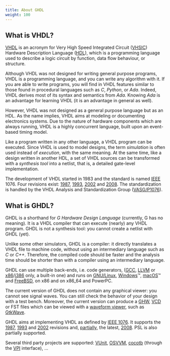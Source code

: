 ```yaml
---
title: About GHDL
weight: 100
---
```


## What is VHDL?

[VHDL](https://en.wikipedia.org/wiki/VHDL) is an acronym for Very High Speed Integrated Circuit ([VHSIC](https://en.wikipedia.org/wiki/VHSIC)) Hardware Description Language ([HDL](https://en.wikipedia.org/wiki/HDL)), which is a programming language used to describe a logic circuit by function, data flow behaviour, or structure.

Although VHDL was not designed for writing general purpose programs, VHDL is a programming language, and you can write any algorithm with it. If you are able to write programs, you will find in VHDL features similar to those found in procedural languages such as *C*, *Python*, or *Ada*. Indeed, VHDL derives most of its syntax and semantics from *Ada*. Knowing *Ada* is an advantage for learning VHDL (it is an advantage in general as well).

However, VHDL was not designed as a general purpose language but as an HDL. As the name implies, VHDL aims at modeling or documenting electronics systems. Due to the nature of hardware components which are always running, VHDL is a highly concurrent language, built upon an event-based timing model.

Like a program written in any other language, a VHDL program can be executed. Since VHDL is used to model designs, the term *simulation* is often used instead of *execution*, with the same meaning. At the same time, like a design written in another HDL, a set of VHDL sources can be transformed with a *synthesis tool* into a netlist, that is, a detailed gate-level implementation.

The development of VHDL started in 1983 and the standard is named [IEEE](https://www.ieee.org/) 1076. Four revisions exist: [1987](http://ieeexplore.ieee.org/document/26487/), [1993](http://ieeexplore.ieee.org/document/392561/), [2002](http://ieeexplore.ieee.org/document/1003477/) and [2008](http://ieeexplore.ieee.org/document/4772740/). The standardization is handled by the VHDL Analysis and Standardization Group ([VASG/P1076](http://www.eda-twiki.org/vasg/)).

## What is GHDL?

GHDL is a shorthand for *G Hardware Design Language* (currently, G has no meaning). It is a VHDL compiler that can execute (nearly) any VHDL program. GHDL is not a synthesis tool: you cannot create a netlist with GHDL (yet).

Unlike some other simulators, GHDL is a compiler: it directly translates a VHDL file to machine code, without using an intermediary language such as *C* or *C++*. Therefore, the compiled code should be faster and the analysis time should be shorter than with a compiler using an intermediary language.

GHDL can use multiple back-ends, i.e. code generators, ([GCC](http://gcc.gnu.org/), [LLVM](http://llvm.org/) or [x86](https://en.wikipedia.org/wiki/X86-64)/[i386](https://en.wikipedia.org/wiki/Intel_80386) only, a built-in one) and runs on [GNU/Linux](https://en.wikipedia.org/wiki/Linux_distribution), [Windows](https://en.wikipedia.org/wiki/Microsoft_Windows)™, [macOS](https://en.wikipedia.org/wiki/MacOS)™ and [FreeBSD](https://en.wikipedia.org/wiki/FreeBSD), on x86 and on x86_64 and PowerPC.

The current version of GHDL does not contain any graphical viewer: you cannot see signal waves. You can still check the behavior of your design with a test bench. Moreover, the current version can produce a [GHW](http://ghdl.readthedocs.io/en/latest/using/Simulation.html?highlight=GHW#cmdoption-wave), [VCD](https://en.wikipedia.org/wiki/Value_change_dump) or FST files which can be viewed with a [waveform viewer](https://en.wikipedia.org/wiki/Waveform_viewer), such as [GtkWave](http://gtkwave.sourceforge.net/).

GHDL aims at implementing VHDL as defined by [IEEE 1076](http://ieeexplore.ieee.org/document/4772740/). It supports the  [1987](http://ieeexplore.ieee.org/document/26487/), [1993](http://ieeexplore.ieee.org/document/392561/) and [2002](http://ieeexplore.ieee.org/document/1003477/) revisions and, [partially](https://github.com/ghdl/ghdl/issues?utf8=%E2%9C%93&q=label%3A%22FeaReq%3A%20VHDL-2008%22%20), the latest, [2008](http://ieeexplore.ieee.org/document/4772740/). PSL is also partially supported.

Several third party projects are supported: [VUnit](https://vunit.github.io/), [OSVVM](http://osvvm.org/), [cocotb](https://github.com/potentialventures/cocotb) (through the [VPI](https://en.wikipedia.org/wiki/Verilog_Procedural_Interface) interface), …
